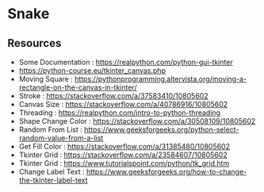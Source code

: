 # Snake

## Resources
* Some Documentation : https://realpython.com/python-gui-tkinter
* https://python-course.eu/tkinter_canvas.php
* Moving Square : https://pythonprogramming.altervista.org/moving-a-rectangle-on-the-canvas-in-tkinter/
* Stroke : https://stackoverflow.com/a/37583410/10805602
* Canvas Size : https://stackoverflow.com/a/40786916/10805602
* Threading : https://realpython.com/intro-to-python-threading
* Shape Change Color : https://stackoverflow.com/a/30508109/10805602
* Random From List : https://www.geeksforgeeks.org/python-select-random-value-from-a-list
* Get Fill Color : https://stackoverflow.com/a/31385480/10805602
* Tkinter Grid : https://stackoverflow.com/a/23584607/10805602
* Tkinter Grid : https://www.tutorialspoint.com/python/tk_grid.htm
* Change Label Text : https://www.geeksforgeeks.org/how-to-change-the-tkinter-label-text
